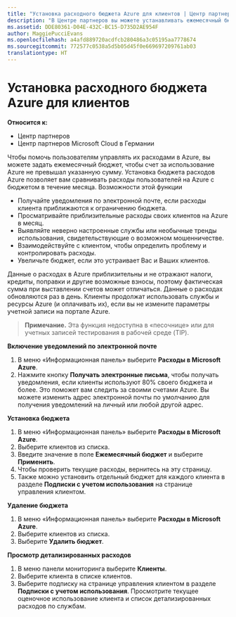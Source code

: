 ```yaml
---
title: "Установка расходного бюджета Azure для клиентов | Центр партнеров"
description: "В Центре партнеров вы можете устанавливать ежемесячный бюджет для каждого клиента, чтобы сумма ежемесячных счетов клиентов в Azure не оказалась чрезмерно высокой."
ms.assetid: DDE80361-D04E-432C-BC15-D735D2AE954F
author: MaggiePucciEvans
ms.openlocfilehash: a4afd889720acdfcb280486a3c05195aa7778674
ms.sourcegitcommit: 772577c0538a5d5b05d45f0e669697209761ab03
translationtype: HT
---
```

# <a name="set-an-azure-spending-budget-for-your-customers"></a>Установка расходного бюджета Azure для клиентов

**Относится к:**

-  Центр партнеров
-  Центр партнеров Microsoft Cloud в Германии

Чтобы помочь пользователям управлять их расходами в Azure, вы можете задать ежемесячный бюджет, чтобы счет за использование Azure не превышал указанную сумму. Установка бюджета расходов Azure позволяет вам сравнивать расходы пользователей на Azure с бюджетом в течение месяца. Возможности этой функции 

-   Получайте уведомления по электронной почте, если расходы клиента приближаются к ограничению бюджета.
-   Просматривайте приблизительные расходы своих клиентов на Azure в месяц.
-   Выявляйте неверно настроенные службы или необычные тренды использования, свидетельствующие о возможном мошенничестве.
-   Взаимодействуйте с клиентом, чтобы определить проблему и контролировать расходы.
-   Увеличьте бюджет, если это устраивает Вас и Ваших клиентов.

Данные о расходах в Azure приблизительны и не отражают налоги, кредиты, поправки и другие возможные взносы, поэтому фактическая сумма при выставлении счетов может отличаться. Данные о расходах обновляются раз в день. Клиенты продолжат использовать службы и ресурсы Azure (и оплачивать их), если вы не измените параметры учетной записи на портале Azure. 

>**Примечание.** Эта функция недоступна в «песочнице» или для учетных записей тестирования в рабочей среде (TIP).

**Включение уведомлений по электронной почте**

1.  В меню «Информационная панель» выберите **Расходы в Microsoft Azure**.
2.  Нажмите кнопку **Получать электронные письма**, чтобы получать уведомления, если клиенты используют 80% своего бюджета и более. Это поможет вам следить за своими счетами Azure. Вы можете изменить адрес электронной почты по умолчанию для получения уведомлений на личный или любой другой адрес.

<a href="" id="setabudget"></a>
**Установка бюджета**

1.  В меню «Информационная панель» выберите **Расходы в Microsoft Azure**.
2.  Выберите клиентов из списка.
3.  Введите значение в поле **Ежемесячный бюджет** и выберите **Применить**.
4.  Чтобы проверить текущие расходы, вернитесь на эту страницу.
5.  Также можно установить отдельный бюджет для каждого клиента в разделе **Подписки с учетом использования** на странице управления клиентом.

<a href="" id="removeabudget"></a>
**Удаление бюджета**

1.  В меню «Информационная панель» выберите **Расходы в Microsoft Azure**.
2.  Выберите клиентов из списка.
3.  Выберите **Удалить бюджет**.

<a href="" id="seeitemizedcosts"></a>
**Просмотр детализированных расходов**

1.  В меню панели мониторинга выберите **Клиенты**.
2.  Выберите клиента в списке клиентов.
3.  Выберите подписку на странице управления клиентом в разделе **Подписки с учетом использования**. Просмотрите текущее оценочное использование клиента и список детализированных расходов по службам.


 

 



